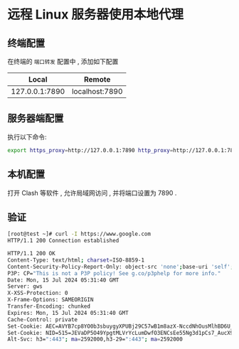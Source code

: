 # 远程 Linux 服务器使用本地代理

## 终端配置

在终端的 `端口转发` 配置中 , 添加如下配置

|  Local   | Remote  |
| :----: | :----: |
| 127.0.0.1:7890  | localhost:7890 |

## 服务器端配置

执行以下命令:

```bash
export https_proxy=http://127.0.0.1:7890 http_proxy=http://127.0.0.1:7890 all_proxy=socks5://127.0.0.1:7890 no_proxy=localhost,127.0.0.0/8,*.local
```

## 本机配置

打开 Clash 等软件 , 允许局域网访问 , 并将端口设置为 7890 .

## 验证

```bash
[root@test ~]# curl -I https://www.google.com
HTTP/1.1 200 Connection established

HTTP/1.1 200 OK
Content-Type: text/html; charset=ISO-8859-1
Content-Security-Policy-Report-Only: object-src 'none';base-uri 'self';script-src 'nonce-y_WxWb1-33Zc73_6mTYMQQ' 'strict-dynamic' 'report-sample' 'unsafe-eval' 'unsafe-inline' https: http:;report-uri https://csp.withgoogle.com/csp/gws/other-hp
P3P: CP="This is not a P3P policy! See g.co/p3phelp for more info."
Date: Mon, 15 Jul 2024 05:31:40 GMT
Server: gws
X-XSS-Protection: 0
X-Frame-Options: SAMEORIGIN
Transfer-Encoding: chunked
Expires: Mon, 15 Jul 2024 05:31:40 GMT
Cache-Control: private
Set-Cookie: AEC=AVYB7cp8YO0b3sbuygyXPUBj29C57wB1m8azX-NccdNhOusMlhBD6U_s_A; expires=Sat, 11-Jan-2025 05:31:40 GMT; path=/; domain=.google.com; Secure; HttpOnly; SameSite=lax
Set-Cookie: NID=515=JEVaDP5O49YpgtMLVrYcLumDwfO3ENCsEe55Ng3d1pCs7_AucX9D-Y7LjP3-jJiRxwmkx3z3XCgNmpZdMtwuRKl8_uhJT5PUYVTobEIE0U2vvoriGNKfJN_s5IqUakbrg7TQek0bNMgtDWAlgUO4IUOGhHDdmoxaKJGmXGn498s; expires=Tue, 14-Jan-2025 05:31:40 GMT; path=/; domain=.google.com; HttpOnly
Alt-Svc: h3=":443"; ma=2592000,h3-29=":443"; ma=2592000
```